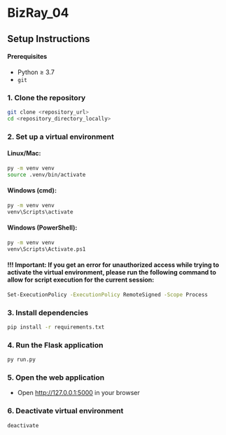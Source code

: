 # BizRay_04

## Setup Instructions
#### Prerequisites
- Python ≥ 3.7
- `git`

### 1. Clone the repository
```bash
git clone <repository_url>
cd <repository_directory_locally>
```

### 2. Set up a virtual environment
#### Linux/Mac:
```bash
py -m venv venv
source .venv/bin/activate
```
#### Windows (cmd):
```bash
py -m venv venv
venv\Scripts\activate
```
#### Windows (PowerShell):
```bash
py -m venv venv
venv\Scripts\Activate.ps1
```

#### !!! Important: If you get an error for unauthorized access while trying to activate the virtual environment, please run the following command to allow for script execution for the current session:
```bash
Set-ExecutionPolicy -ExecutionPolicy RemoteSigned -Scope Process
```

### 3. Install dependencies
```bash
pip install -r requirements.txt
```

### 4. Run the Flask application
```bash
py run.py
```

### 5. Open the web application
- Open http://127.0.0.1:5000 in your browser

### 6. Deactivate virtual environment
```bash
deactivate
```
